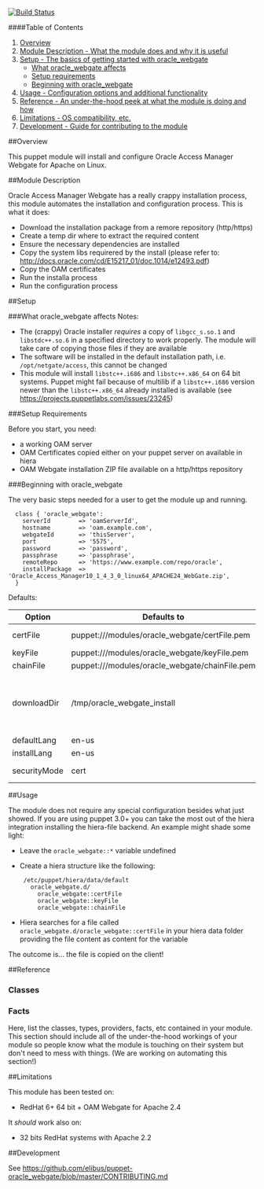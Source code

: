 [![Build Status](https://travis-ci.org/elibus/puppet-oracle_webgate.svg)](https://travis-ci.org/elibus/puppet-oracle_webgate)

####Table of Contents

1. [Overview](#overview)
2. [Module Description - What the module does and why it is useful](#module-description)
3. [Setup - The basics of getting started with oracle_webgate](#setup)
    * [What oracle_webgate affects](#what-oracle_webgate-affects)
    * [Setup requirements](#setup-requirements)
    * [Beginning with oracle_webgate](#beginning-with-oracle_webgate)
4. [Usage - Configuration options and additional functionality](#usage)
5. [Reference - An under-the-hood peek at what the module is doing and how](#reference)
5. [Limitations - OS compatibility, etc.](#limitations)
6. [Development - Guide for contributing to the module](#development)

##Overview

This puppet module will install and configure Oracle Access Manager Webgate for Apache on Linux.

##Module Description

Oracle Access Manager Webgate has a really crappy installation process, this module automates the installation and configuration process.
This is what it does:
 - Download the installation package from a remore repository (http/https)
 - Create a temp dir where to extract the required content
 - Ensure the necessary dependencies are installed
 - Copy the system libs requirered by the install (please refer to: http://docs.oracle.com/cd/E15217_01/doc.1014/e12493.pdf)
 - Copy the OAM certificates
 - Run the installa process
 - Run the configuration process

##Setup

###What oracle_webgate affects
Notes:
 - The (crappy) Oracle installer *requires* a copy of `libgcc_s.so.1` and `libstdc++.so.6` in a specified directory to work properly. The module will take care of copying those files if they are available
 - The software will be installed in the default installation path, i.e. `/opt/netgate/access`, this cannot be changed
 - This module will install `libstc++.i686` and `libstc++.x86_64` on 64 bit systems. Puppet might fail because of multilib if a  `libstc++.i686` version newer than the `libstc++.x86_64` already installed is available (see https://projects.puppetlabs.com/issues/23245)

###Setup Requirements

Before you start, you need:
 - a working OAM server
 - OAM Certificates copied either on your puppet server on available in hiera
 - OAM Webgate installation ZIP file available on a http/https repository

###Beginning with oracle_webgate

The very basic steps needed for a user to get the module up and running.

      class { 'oracle_webgate':
        serverId        => 'oamServerId',
        hostname        => 'oam.example.com',
        webgateId       => 'thisServer',
        port            => '5575',
        password        => 'password',
        passphrase      => 'passphrase',
        remoteRepo      => 'https://www.example.com/repo/oracle',
        installPackage  => 'Oracle_Access_Manager10_1_4_3_0_linux64_APACHE24_WebGate.zip',
      }


Defaults:

| Option      | Defaults to                                     | Description                                               |
|-------------|-------------------------------------------------|-----------------------------------------------------------|
|certFile     | puppet:///modules/oracle_webgate/certFile.pem   | Certificate file                                          |
|keyFile      | puppet:///modules/oracle_webgate/keyFile.pem    | Key file                                                  |
|chainFile    | puppet:///modules/oracle_webgate/chainFile.pem  | Chain file                                                |
|downloadDir  | /tmp/oracle_webgate_install                     | Temp dir where to download and unzip installation files   |
|defaultLang  | en-us                                           |                                                           |
|installLang  | en-us                                           |                                                           |
|securityMode | cert                                            | See Oracle docs                                           |


##Usage

The module does not require any special configuration besides what just showed.
If you are using puppet 3.0+ you can take the most out of the hiera integration installing the hiera-file backend. An example might shade some light:
 - Leave the `oracle_webgate::*` variable undefined
 - Create a hiera structure like the following:

        /etc/puppet/hiera/data/default
          oracle_webgate.d/
            oracle_webgate::certFile
            oracle_webgate::keyFile
            oracle_webgate::chainFile
 - Hiera searches for a file called `oracle_webgate.d/oracle_webgate::certFile` in your hiera data folder providing the file content as content for the variable

 The outcome is... the file is copied on the client!



##Reference

### Classes

### Facts
Here, list the classes, types, providers, facts, etc contained in your module. This section should include all of the under-the-hood workings of your module so people know what the module is touching on their system but don't need to mess with things. (We are working on automating this section!)

##Limitations

This module has been tested on:
 - RedHat 6+ 64 bit + OAM Webgate for Apache 2.4

It *should* work also on:
 - 32 bits RedHat systems with Apache 2.2


##Development

See https://github.com/elibus/puppet-oracle_webgate/blob/master/CONTRIBUTING.md
